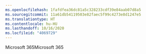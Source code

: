 ```yaml
---
ms.openlocfilehash: 1fafdfea36dc81a5c328233cdf39e84aab07d8a5
ms.sourcegitcommit: 11a61db54119503e82faec5f99c4273e8d1247e5
ms.translationtype: HT
ms.contentlocale: hu-HU
ms.lasthandoff: 10/16/2020
ms.locfileid: "4069729"
---
```

<span data-ttu-id="908bd-101">Microsoft 365</span><span class="sxs-lookup"><span data-stu-id="908bd-101">Microsoft 365</span></span>
